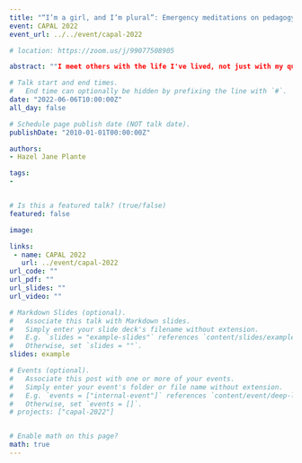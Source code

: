 ```yaml
---
title: "“I’m a girl, and I’m plural”: Emergency meditations on pedagogy, mindfulness, layered identities, and libraries "
event: CAPAL 2022
event_url: ../../event/capal-2022

# location: https://zoom.us/j/99077508905

abstract: ""I meet others with the life I've lived, not just with my questions." - Krista Tippett. While working amidst a global pandemic, many of us have been inviting students, researchers, and colleagues into our homes for meetings, classes, and consultations. At times, we have likely felt a sense of connection and compassion, in part because we have become keenly aware that we are all suffering. In this paper, Hazel Jane Plante will discuss opening her pedagogical practice to allow space for mindfulness, embodiment, and knowledge gained from her layered identity as an academic librarian, a queer trans femme, a Buddhist, and a novelist."   

# Talk start and end times.
#   End time can optionally be hidden by prefixing the line with `#`.
date: "2022-06-06T10:00:00Z"
all_day: false

# Schedule page publish date (NOT talk date).
publishDate: "2010-01-01T00:00:00Z"

authors:
- Hazel Jane Plante

tags: 
- 


# Is this a featured talk? (true/false)
featured: false

image:

links:
 - name: CAPAL 2022
   url: ../event/capal-2022
url_code: ""
url_pdf: ""
url_slides: ""
url_video: ""

# Markdown Slides (optional).
#   Associate this talk with Markdown slides.
#   Simply enter your slide deck's filename without extension.
#   E.g. `slides = "example-slides"` references `content/slides/example-slides.md`.
#   Otherwise, set `slides = ""`.
slides: example

# Events (optional).
#   Associate this post with one or more of your events.
#   Simply enter your event's folder or file name without extension.
#   E.g. `events = ["internal-event"]` references `content/event/deep-learning/index.md`.
#   Otherwise, set `events = []`.
# projects: ["capal-2022"]


# Enable math on this page?
math: true
---
```


